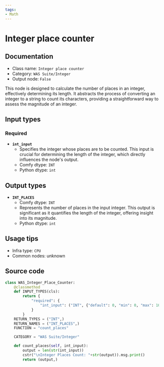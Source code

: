 ```yaml
---
tags:
- Math
---
```


# Integer place counter
## Documentation
- Class name: `Integer place counter`
- Category: `WAS Suite/Integer`
- Output node: `False`

This node is designed to calculate the number of places in an integer, effectively determining its length. It abstracts the process of converting an integer to a string to count its characters, providing a straightforward way to assess the magnitude of an integer.
## Input types
### Required
- **`int_input`**
    - Specifies the integer whose places are to be counted. This input is crucial for determining the length of the integer, which directly influences the node's output.
    - Comfy dtype: `INT`
    - Python dtype: `int`
## Output types
- **`INT_PLACES`**
    - Comfy dtype: `INT`
    - Represents the number of places in the input integer. This output is significant as it quantifies the length of the integer, offering insight into its magnitude.
    - Python dtype: `int`
## Usage tips
- Infra type: `CPU`
- Common nodes: unknown


## Source code
```python
class WAS_Integer_Place_Counter:
    @classmethod
    def INPUT_TYPES(cls):
        return {
            "required": {
                "int_input": ("INT", {"default": 0, "min": 0, "max": 10000000, "step": 1}),
            }
        }
    RETURN_TYPES = ("INT",)
    RETURN_NAMES = ("INT_PLACES",)
    FUNCTION = "count_places"

    CATEGORY = "WAS Suite/Integer"

    def count_places(self, int_input):
        output = len(str(int_input))
        cstr("\nInteger Places Count: "+str(output)).msg.print()
        return (output,)

```
